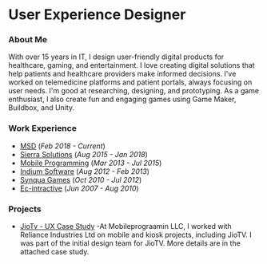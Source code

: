 # User Experience Designer 


### About Me
With over 15 years in IT, I design user-friendly digital products for healthcare, gaming, and entertainment. I love creating digital solutions that help patients and healthcare providers make informed decisions. I've worked on telemedicine platforms and patient portals, always focusing on user needs. I'm good at researching, designing, and prototyping. As a game enthusiast, I also create fun and engaging games using Game Maker, Buildbox, and Unity.


### Work Experience 
- [MSD](https://www.msd.com) (_Feb 2018 - Current_)
- [Sierra Solutions](https://sierra.sg) (_Aug 2015 - Jan 2018_)
- [Mobile Programming](https://www.mobileprogramming.com) (_Mar 2013 - Jul 2015_)
- [Indium Software](https://www.indiumsoftware.com) (_Aug 2012 - Feb 2013_)
- [Synqua Games](https://synqua.com) (_Oct 2010 - Jul 2012_)
- [Ec-intractive](https://www.mobygames.com/company/6791/ec-interactive-ltd/) (_Jun 2007 - Aug 2010_)


### Projects
- [JioTv - UX Case Study](https://www.msd.com)
-At Mobileprograamin LLC, I worked with Reliance Industries Ltd on mobile and kiosk projects, including JioTV. I was part of the initial design team for JioTV. More details are in the attached case study.


  
